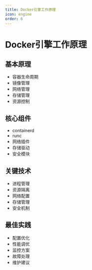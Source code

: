 ```yaml
---
title: Docker引擎工作原理
icon: engine
order: 6
---
```


# Docker引擎工作原理

## 基本原理
- 容器生命周期
- 镜像管理
- 网络管理
- 存储管理
- 资源控制

## 核心组件
- containerd
- runc
- 网络插件
- 存储驱动
- 安全模块

## 关键技术
- 进程管理
- 资源隔离
- 网络配置
- 存储管理
- 安全机制

## 最佳实践
- 配置优化
- 性能调优
- 监控方案
- 故障处理
- 维护建议
